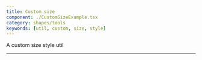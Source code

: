 ```yaml
---
title: Custom size
component: ./CustomSizeExample.tsx
category: shapes/tools
keywords: [util, custom, size, style]
---
```


A custom size style util

---
